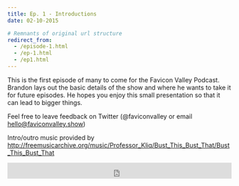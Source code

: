 ```yaml
---
title: Ep. 1 - Introductions
date: 02-10-2015

# Remnants of original url structure
redirect_from:
  - /episode-1.html
  - /ep-1.html
  - /ep1.html
---
```


This is the first episode of many to come for the Favicon Valley Podcast. Brandon lays out the basic details of the show and where he wants to take it for future episodes. He hopes you enjoy this small presentation so that it can lead to bigger things.

Feel free to leave feedback on Twitter (@faviconvalley or email hello@faviconvalley.show)

Intro/outro music provided by <http://freemusicarchive.org/music/Professor_Kliq/Bust_This_Bust_That/Bust_This_Bust_That>

<iframe frameborder='0' height='36px' scrolling='no' seamless src='https://simplecast.fm/e/18673?style=dark' width='100%'></iframe>
